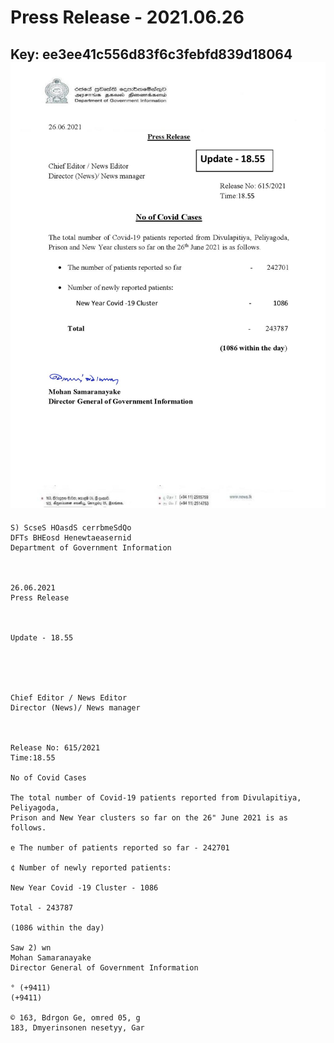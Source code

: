 # Press Release - 2021.06.26 
Key: ee3ee41c556d83f6c3febfd839d18064 
![img](img/ee3ee41c556d83f6c3febfd839d18064.jpg)
---
```
S) ScseS HOasdS cerrbmeSdQo
DFTs BHEosd Henewtaeasernid
Department of Government Information

 

26.06.2021
Press Release

 

Update - 18.55

 

 

Chief Editor / News Editor
Director (News)/ News manager

 

Release No: 615/2021
Time:18.55

No of Covid Cases

The total number of Covid-19 patients reported from Divulapitiya, Peliyagoda,
Prison and New Year clusters so far on the 26" June 2021 is as follows.

e The number of patients reported so far - 242701

¢ Number of newly reported patients:

New Year Covid -19 Cluster - 1086

Total - 243787

(1086 within the day)

Saw 2) wn
Mohan Samaranayake
Director General of Government Information

° (+9411)
(+9411)

© 163, Bdrgon Ge, omred 05, g
183, Dmyerinsonen nesetyy, Gar

    

```

